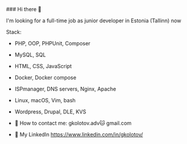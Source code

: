 <meta name="google-site-verification" content="JxJQEnT6J_WNychpugEOyp-RuLfD9w0p8_bh0-52OUM" />
### Hi there 👋

I'm looking for a full-time job as junior developer in Estonia (Tallinn) now

Stack:
 - PHP, OOP, PHPUnit, Composer
 - MySQL, SQL
 - HTML, CSS, JavaScript
 - Docker, Docker compose
 - ISPmanager, DNS servers, Nginx, Apache
 - Linux, macOS, Vim, bash
 - Wordpress, Drupal, DLE, KVS


- 📌 How to contact me: gkolotov.adv🐱 gmail.com
- 📌 My LinkedIn https://www.linkedin.com/in/gkolotov/

<!--
**kolotov/kolotov** is a ✨ _special_ ✨ repository because its `README.md` (this file) appears on your GitHub profile.

Here are some ideas to get you started:

- 🔭 I’m currently working on ...
- 🌱 I’m currently learning ...
- 👯 I’m looking to collaborate on ...
- 🤔 I’m looking for help with ...
- 💬 Ask me about ...
- 📫 How to reach me: ...
- 😄 Pronouns: ...
- ⚡ Fun fact: ...
-->

